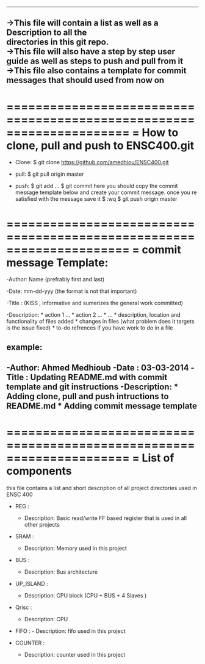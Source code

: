 ----------------------------------------------------------------------
->This file will contain a list as well as a Description to all the  
  directories in this git repo.                                      
->This file will also have a step by step user guide as well as steps
  to push and pull from it                                           
->This file also contains a template for commit messages that should 
  used from now on                                                   
----------------------------------------------------------------------
=====================================================================
= How to clone, pull and push to ENSC400.git
=====================================================================

* Clone:
	$ git clone https://github.com/amedhiou/ENSC400.git

* pull:
	$ git pull origin master

* push:
 	$ git add <file1> <file2> ...
	$ git commit 
	 	here you should copy the commit message template below and create
	 	your commit message. once you re satisfied with the message save it
		$ :wq
	$ git push origin master

=====================================================================
= commit message Template:
=====================================================================
 
 -Author: Name (prefrably first and last)

 -Date: mm-dd-yyy (the format is not that important)

 -Title : (KISS , informative and sumerizes the general work committed)

 -Description:
	* action 1 ...
	* action 2 ...
	* ...
	* description, location and functionality  of files added 
	* changes in files (what problem does it targets is the issue fixed)
	* to-do refrences if you have work to do in a file

example:
----------------------------------------------------------------------
-Author: Ahmed Medhioub
-Date  : 03-03-2014
-Title : Updating README.md with commit template and git instructions
-Description:
        * Adding clone, pull and push intructions to README.md 
	* Adding commit message template
----------------------------------------------------------------------

=====================================================================
= List of components
=====================================================================

this file contains a list and short description of all project 
directories used in ENSC 400 

* REG : 
	- Description: Basic read/write FF based register that is 
		used in all other projects
* SRAM : 
	- Description: Memory used in this project

* BUS : 
	- Description: Bus architecture
* UP_ISLAND :
	- Description: CPU block (CPU + BUS + 4 Slaves )
* Qrisc :
	- Description: CPU
* FIFO :
        - Description: fifo used in this project
* COUNTER : 
	- Description: counter used in this project
